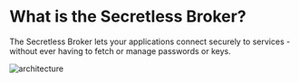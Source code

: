 # What is the Secretless Broker?
The Secretless Broker lets your applications connect securely to services - without ever having to fetch or manage passwords or keys.

![architecture](https://secretless.io/img/secretless_architecture.svg)
